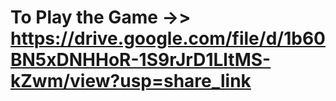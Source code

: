 # To Play the Game ->> https://drive.google.com/file/d/1b60BN5xDNHHoR-1S9rJrD1LltMS-kZwm/view?usp=share_link
